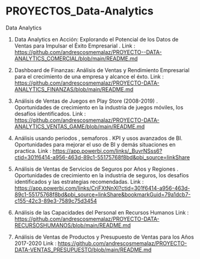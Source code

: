 # PROYECTOS_Data-Analytics
Data Analytics

1.  Data Analytics en Acción: Explorando el Potencial de los Datos de Ventas para Impulsar el Éxito Empresarial .
   Link : https://github.com/andrescosmemalaz/PROYECTO--DATA-ANALYTICS_COMERCIAL/blob/main/README.md

2. Dashboard de Finanzas: Análisis de Ventas y Rendimiento Empresarial para el crecimiento de una empresa y alcance el éxto. 
   Link : https://github.com/andrescosmemalaz/PROYECTO-DATA-ANALYTICS_FINANZAS/blob/main/README.md

3. Análisis de Ventas de Juegos en Play Store (2008-2019) . Oportunidades de crecimiento en la industria de juegos móviles, los desafíos identificados.
   Link : https://github.com/andrescosmemalaz/PROYECTO-DATA-ANALYTICS_VENTAS_GAME/blob/main/README.md
   
4. Análisis usando periodos , semaforos . KPI y usos avanzados de BI. Oportunidades para mejorar el uso de BI y demás situaciones en practica.
   Link : https://app.powerbi.com/links/_BuvrNSss6?ctid=301f6414-a956-463d-89c1-55175768f8bd&pbi_source=linkShare
   
5. Análisis de Ventas de Servicios de Seguros por Años y Regiones . Oportunidades de crecimiento en la industria de seguros, los desafíos identificados y las estrategias recomendadas.
   Link : https://app.powerbi.com/links/CriFXtNnXl?ctid=301f6414-a956-463d-89c1-55175768f8bd&pbi_source=linkShare&bookmarkGuid=79a1dcb7-c155-42c3-89e3-7589c75d3454

6. Análisis de las Capacidades del Personal en Recursos Humanos
    Link : https://github.com/andrescosmemalaz/PROYECTO-DATA-RECURSOSHUMANOS/blob/main/README.md
   
8.  Análisis de Ventas de Productos y Presupuesto de Ventas para los Años 2017-2020
    Link : https://github.com/andrescosmemalaz/PROYECTO-DATA-VENTAS_PRESUPUESTO/blob/main/README.md
   

